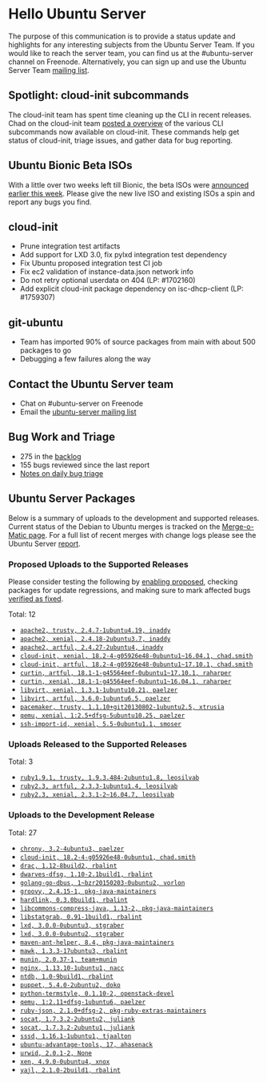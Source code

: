 # Hello Ubuntu Server

The purpose of this communication is to provide a status update and
highlights for any interesting subjects from the Ubuntu Server Team. If
you would like to reach the server team, you can find us at
the #ubuntu-server channel on Freenode. Alternatively, you can sign up
and use the Ubuntu Server Team [mailing list](https://lists.ubuntu.com/mailman/listinfo/ubuntu-server).

## Spotlight: cloud-init subcommands

The cloud-init team has spent time cleaning up the CLI in recent releases. Chad on the cloud-init team [posted a overview](https://insights.ubuntu.com/2018/04/05/cloud-init-v-18-2-cli-subcommands) of the various CLI subcommands now available on cloud-init. These commands help get status of cloud-init, triage issues, and gather data for bug reporting.

## Ubuntu Bionic Beta ISOs

With a little over two weeks left till Bionic, the beta ISOs were [announced earlier this week](https://lists.ubuntu.com/archives/ubuntu-announce/2018-April/000230.html). Please give the new live ISO and existing ISOs a spin and report any bugs you find.

## cloud-init

- Prune integration test artifacts
- Add support for LXD 3.0, fix pylxd integration test dependency
- Fix Ubuntu proposed integration test CI job
- Fix ec2 validation of instance-data.json network info
- Do not retry optional userdata on 404 (LP: #1702160)
- Add explicit cloud-init package dependency on isc-dhcp-client (LP: #1759307)

## git-ubuntu

- Team has imported 90% of source packages from main with about 500 packages to go
- Debugging a few failures along the way

## Contact the Ubuntu Server team

- Chat on #ubuntu-server on Freenode
- Email the [ubuntu-server mailing list](https://lists.ubuntu.com/mailman/listinfo/ubuntu-server)

## Bug Work and Triage

- 275 in the [backlog]('https://bugs.launchpad.net/~ubuntu-server/+subscribedbugs)
- 155 bugs reviewed since the last report
- [Notes on daily bug triage](https://wiki.ubuntu.com/ServerTeam/KnowledgeBase#Bug_Triage)

## Ubuntu Server Packages

Below is a summary of uploads to the development and supported
releases. Current status of the Debian to Ubuntu merges is tracked on
the [Merge-o-Matic page](https://merges.ubuntu.com/main.html). For a
full list of recent merges with change logs please see the Ubuntu
Server [report](http://reqorts.qa.ubuntu.com/reports/ubuntu-server/merges.html).

### Proposed Uploads to the Supported Releases

Please consider testing the following by [enabling proposed](https://wiki.ubuntu.com/Testing/EnableProposed), checking packages for update regressions, and making sure to mark affected bugs [verified as fixed](https://wiki.ubuntu.com/StableReleaseUpdates#Verification).

Total: 12

- [`apache2, trusty, 2.4.7-1ubuntu4.19, inaddy`](https://launchpad.net/ubuntu/+source/apache2/2.4.7-1ubuntu4.19)
- [`apache2, xenial, 2.4.18-2ubuntu3.7, inaddy`](https://launchpad.net/ubuntu/+source/apache2/2.4.18-2ubuntu3.7)
- [`apache2, artful, 2.4.27-2ubuntu4, inaddy`](https://launchpad.net/ubuntu/+source/apache2/2.4.27-2ubuntu4)
- [`cloud-init, xenial, 18.2-4-g05926e48-0ubuntu1~16.04.1, chad.smith`](https://launchpad.net/ubuntu/+source/cloud-init/18.2-4-g05926e48-0ubuntu1~16.04.1)
- [`cloud-init, artful, 18.2-4-g05926e48-0ubuntu1~17.10.1, chad.smith`](https://launchpad.net/ubuntu/+source/cloud-init/18.2-4-g05926e48-0ubuntu1~17.10.1)
- [`curtin, artful, 18.1-1-g45564eef-0ubuntu1~17.10.1, raharper`](https://launchpad.net/ubuntu/+source/curtin/18.1-1-g45564eef-0ubuntu1~17.10.1)
- [`curtin, xenial, 18.1-1-g45564eef-0ubuntu1~16.04.1, raharper`](https://launchpad.net/ubuntu/+source/curtin/18.1-1-g45564eef-0ubuntu1~16.04.1)
- [`libvirt, xenial, 1.3.1-1ubuntu10.21, paelzer`](https://launchpad.net/ubuntu/+source/libvirt/1.3.1-1ubuntu10.21)
- [`libvirt, artful, 3.6.0-1ubuntu6.5, paelzer`](https://launchpad.net/ubuntu/+source/libvirt/3.6.0-1ubuntu6.5)
- [`pacemaker, trusty, 1.1.10+git20130802-1ubuntu2.5, xtrusia`](https://launchpad.net/ubuntu/+source/pacemaker/1.1.10+git20130802-1ubuntu2.5)
- [`qemu, xenial, 1:2.5+dfsg-5ubuntu10.25, paelzer`](https://launchpad.net/ubuntu/+source/qemu/1:2.5+dfsg-5ubuntu10.25)
- [`ssh-import-id, xenial, 5.5-0ubuntu1.1, smoser`](https://launchpad.net/ubuntu/+source/ssh-import-id/5.5-0ubuntu1.1)

### Uploads Released to the Supported Releases

Total: 3

- [`ruby1.9.1, trusty, 1.9.3.484-2ubuntu1.8, leosilvab`](https://launchpad.net/ubuntu/+source/ruby1.9.1/1.9.3.484-2ubuntu1.8)
- [`ruby2.3, artful, 2.3.3-1ubuntu1.4, leosilvab`](https://launchpad.net/ubuntu/+source/ruby2.3/2.3.3-1ubuntu1.4)
- [`ruby2.3, xenial, 2.3.1-2~16.04.7, leosilvab`](https://launchpad.net/ubuntu/+source/ruby2.3/2.3.1-2~16.04.7)

### Uploads to the Development Release

Total: 27

- [`chrony, 3.2-4ubuntu3, paelzer`](https://launchpad.net/ubuntu/+source/chrony/3.2-4ubuntu3)
- [`cloud-init, 18.2-4-g05926e48-0ubuntu1, chad.smith`](https://launchpad.net/ubuntu/+source/cloud-init/18.2-4-g05926e48-0ubuntu1)
- [`drac, 1.12-8build2, rbalint`](https://launchpad.net/ubuntu/+source/drac/1.12-8build2)
- [`dwarves-dfsg, 1.10-2.1build1, rbalint`](https://launchpad.net/ubuntu/+source/dwarves-dfsg/1.10-2.1build1)
- [`golang-go-dbus, 1~bzr20150203-0ubuntu2, vorlon`](https://launchpad.net/ubuntu/+source/golang-go-dbus/1~bzr20150203-0ubuntu2)
- [`groovy, 2.4.15-1, pkg-java-maintainers`](https://launchpad.net/ubuntu/+source/groovy/2.4.15-1)
- [`hardlink, 0.3.0build1, rbalint`](https://launchpad.net/ubuntu/+source/hardlink/0.3.0build1)
- [`libcommons-compress-java, 1.13-2, pkg-java-maintainers`](https://launchpad.net/ubuntu/+source/libcommons-compress-java/1.13-2)
- [`libstatgrab, 0.91-1build1, rbalint`](https://launchpad.net/ubuntu/+source/libstatgrab/0.91-1build1)
- [`lxd, 3.0.0-0ubuntu3, stgraber`](https://launchpad.net/ubuntu/+source/lxd/3.0.0-0ubuntu3)
- [`lxd, 3.0.0-0ubuntu2, stgraber`](https://launchpad.net/ubuntu/+source/lxd/3.0.0-0ubuntu2)
- [`maven-ant-helper, 8.4, pkg-java-maintainers`](https://launchpad.net/ubuntu/+source/maven-ant-helper/8.4)
- [`mawk, 1.3.3-17ubuntu3, rbalint`](https://launchpad.net/ubuntu/+source/mawk/1.3.3-17ubuntu3)
- [`munin, 2.0.37-1, team+munin`](https://launchpad.net/ubuntu/+source/munin/2.0.37-1)
- [`nginx, 1.13.10-1ubuntu1, nacc`](https://launchpad.net/ubuntu/+source/nginx/1.13.10-1ubuntu1)
- [`ntdb, 1.0-9build1, rbalint`](https://launchpad.net/ubuntu/+source/ntdb/1.0-9build1)
- [`puppet, 5.4.0-2ubuntu2, doko`](https://launchpad.net/ubuntu/+source/puppet/5.4.0-2ubuntu2)
- [`python-termstyle, 0.1.10-2, openstack-devel`](https://launchpad.net/ubuntu/+source/python-termstyle/0.1.10-2)
- [`qemu, 1:2.11+dfsg-1ubuntu6, paelzer`](https://launchpad.net/ubuntu/+source/qemu/1:2.11+dfsg-1ubuntu6)
- [`ruby-json, 2.1.0+dfsg-2, pkg-ruby-extras-maintainers`](https://launchpad.net/ubuntu/+source/ruby-json/2.1.0+dfsg-2)
- [`socat, 1.7.3.2-2ubuntu2, juliank`](https://launchpad.net/ubuntu/+source/socat/1.7.3.2-2ubuntu2)
- [`socat, 1.7.3.2-2ubuntu1, juliank`](https://launchpad.net/ubuntu/+source/socat/1.7.3.2-2ubuntu1)
- [`sssd, 1.16.1-1ubuntu1, tjaalton`](https://launchpad.net/ubuntu/+source/sssd/1.16.1-1ubuntu1)
- [`ubuntu-advantage-tools, 17, ahasenack`](https://launchpad.net/ubuntu/+source/ubuntu-advantage-tools/17)
- [`urwid, 2.0.1-2, None`](https://launchpad.net/ubuntu/+source/urwid/2.0.1-2)
- [`xen, 4.9.0-0ubuntu4, xnox`](https://launchpad.net/ubuntu/+source/xen/4.9.0-0ubuntu4)
- [`yajl, 2.1.0-2build1, rbalint`](https://launchpad.net/ubuntu/+source/yajl/2.1.0-2build1)
